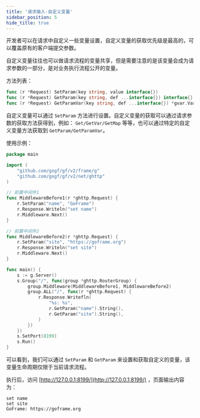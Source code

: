 ```yaml
---
title: '请求输入-自定义变量'
sidebar_position: 5
hide_title: true
---
```


开发者可以在请求中自定义一些变量设置，自定义变量的获取优先级是最高的，可以覆盖原有的客户端提交参数。

自定义变量往往也可以做请求流程的变量共享，但是需要注意的是该变量会成为请求参数的一部分，是对业务执行流程公开的变量。

方法列表：

```go
func (r *Request) SetParam(key string, value interface{})
func (r *Request) GetParam(key string, def ...interface{}) interface{}
func (r *Request) GetParamVar(key string, def ...interface{}) *gvar.Var
```

自定义变量可以通过 `SetParam` 方法进行设置。自定义变量的获取可以通过请求参数的获取方法获得到，例如： `Get/GetVar/GetMap` 等等，也可以通过特定的自定义变量方法获取到 `GetParam/GetParamVar`。

使用示例：

```go
package main

import (
    "github.com/gogf/gf/v2/frame/g"
    "github.com/gogf/gf/v2/net/ghttp"
)

// 前置中间件1
func MiddlewareBefore1(r *ghttp.Request) {
    r.SetParam("name", "GoFrame")
    r.Response.Writeln("set name")
    r.Middleware.Next()
}

// 前置中间件2
func MiddlewareBefore2(r *ghttp.Request) {
    r.SetParam("site", "https://goframe.org")
    r.Response.Writeln("set site")
    r.Middleware.Next()
}

func main() {
    s := g.Server()
    s.Group("/", func(group *ghttp.RouterGroup) {
        group.Middleware(MiddlewareBefore1, MiddlewareBefore2)
        group.ALL("/", func(r *ghttp.Request) {
            r.Response.Writefln(
                "%s: %s",
                r.GetParam("name").String(),
                r.GetParam("site").String(),
            )
        })
    })
    s.SetPort(8199)
    s.Run()
}
```

可以看到，我们可以通过 `SetParam` 和 `GetParam` 来设置和获取自定义的变量，该变量生命周期仅限于当前请求流程。

执行后，访问 [http://127.0.0.1:8199/](http://127.0.0.1:8199/) ，页面输出内容为：

```
set name
set site
GoFrame: https://goframe.org
```